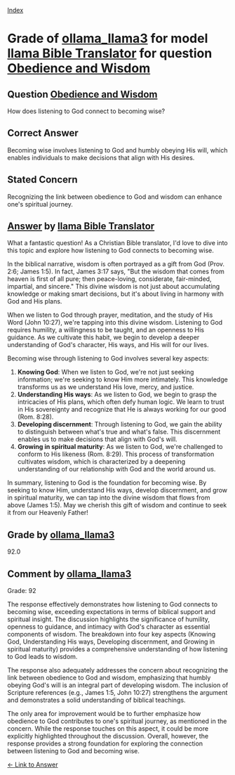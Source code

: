 
[Index](../../../../index.md)
# Grade of [ollama_llama3](../../../grading_models/ollama_llama3.md) for model [llama Bible Translator](../../../answering_models/llama_Bible_Translator.md) for question [Obedience and Wisdom](../../../questions/Obedience_and_Wisdom.md)

## Question [Obedience and Wisdom](../../../questions/Obedience_and_Wisdom.md)
How does listening to God connect to becoming wise?

## Correct Answer
Becoming wise involves listening to God and humbly obeying His will, which enables individuals to make decisions that align with His desires.

## Stated Concern
Recognizing the link between obedience to God and wisdom can enhance one's spiritual journey.

## [Answer](../Obedience_and_Wisdom.md) by [llama Bible Translator](../../../answering_models/llama_Bible_Translator.md)
What a fantastic question! As a Christian Bible translator, I'd love to dive into this topic and explore how listening to God connects to becoming wise.

In the biblical narrative, wisdom is often portrayed as a gift from God (Prov. 2:6; James 1:5). In fact, James 3:17 says, "But the wisdom that comes from heaven is first of all pure; then peace-loving, considerate, fair-minded, impartial, and sincere." This divine wisdom is not just about accumulating knowledge or making smart decisions, but it's about living in harmony with God and His plans.

When we listen to God through prayer, meditation, and the study of His Word (John 10:27), we're tapping into this divine wisdom. Listening to God requires humility, a willingness to be taught, and an openness to His guidance. As we cultivate this habit, we begin to develop a deeper understanding of God's character, His ways, and His will for our lives.

Becoming wise through listening to God involves several key aspects:

1. **Knowing God**: When we listen to God, we're not just seeking information; we're seeking to know Him more intimately. This knowledge transforms us as we understand His love, mercy, and justice.
2. **Understanding His ways**: As we listen to God, we begin to grasp the intricacies of His plans, which often defy human logic. We learn to trust in His sovereignty and recognize that He is always working for our good (Rom. 8:28).
3. **Developing discernment**: Through listening to God, we gain the ability to distinguish between what's true and what's false. This discernment enables us to make decisions that align with God's will.
4. **Growing in spiritual maturity**: As we listen to God, we're challenged to conform to His likeness (Rom. 8:29). This process of transformation cultivates wisdom, which is characterized by a deepening understanding of our relationship with God and the world around us.

In summary, listening to God is the foundation for becoming wise. By seeking to know Him, understand His ways, develop discernment, and grow in spiritual maturity, we can tap into the divine wisdom that flows from above (James 1:5). May we cherish this gift of wisdom and continue to seek it from our Heavenly Father!

## Grade by [ollama_llama3](../../../grading_models/ollama_llama3.md)
92.0

## Comment by [ollama_llama3](../../../grading_models/ollama_llama3.md)
Grade: 92

The response effectively demonstrates how listening to God connects to becoming wise, exceeding expectations in terms of biblical support and spiritual insight. The discussion highlights the significance of humility, openness to guidance, and intimacy with God's character as essential components of wisdom. The breakdown into four key aspects (Knowing God, Understanding His ways, Developing discernment, and Growing in spiritual maturity) provides a comprehensive understanding of how listening to God leads to wisdom.

The response also adequately addresses the concern about recognizing the link between obedience to God and wisdom, emphasizing that humbly obeying God's will is an integral part of developing wisdom. The inclusion of Scripture references (e.g., James 1:5, John 10:27) strengthens the argument and demonstrates a solid understanding of biblical teachings.

The only area for improvement would be to further emphasize how obedience to God contributes to one's spiritual journey, as mentioned in the concern. While the response touches on this aspect, it could be more explicitly highlighted throughout the discussion. Overall, however, the response provides a strong foundation for exploring the connection between listening to God and becoming wise.

[&lt;- Link to Answer](../Obedience_and_Wisdom.md)

